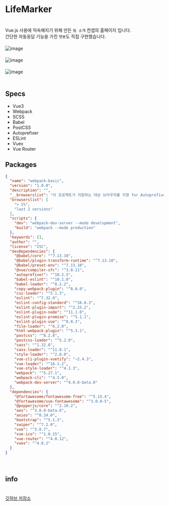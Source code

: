 # LifeMarker  
ㅤ  
Vue.js 사용에 익숙해지기 위해 만든 `팀 소개` 컨셉의 홈페이지 입니다.  
간단한 자동응답 기능을 가진 `챗봇`도 직접 구현했습니다.  
ㅤ  
![image](https://user-images.githubusercontent.com/79053495/150994713-180fd635-1b38-48eb-9dfc-20fcd3bcfa4c.png)  
ㅤ  
![image](https://user-images.githubusercontent.com/79053495/150994845-e30d5d85-53f8-4f21-a14b-2965e5c92e4b.png)  
ㅤ  
![image](https://user-images.githubusercontent.com/79053495/150995157-de450be7-c2e1-496e-ab10-a44148c9dd50.png)  
ㅤ  
## Specs

- Vue3
- Webpack
- SCSS
- Babel
- PostCSS
- Autoprefixer
- ESLint
- Vuex
- Vue Router

## Packages  
```json
{
  "name": "webpack-basic",
  "version": "1.0.0",
  "description": "",
  "__browserslist": "이 프로젝트가 지원하는 대상 브라우저를 지정 for Autoprefixer!",
  "browserslist": [
    "> 1%",
    "last 2 versions"
  ],
  "scripts": {
    "dev": "webpack-dev-server --mode development",
    "build": "webpack --mode production"
  },
  "keywords": [],
  "author": "",
  "license": "ISC",
  "devDependencies": {
    "@babel/core": "^7.13.10",
    "@babel/plugin-transform-runtime": "^7.13.10",
    "@babel/preset-env": "^7.13.10",
    "@vue/compiler-sfc": "^3.0.11",
    "autoprefixer": "^10.2.5",
    "babel-eslint": "^10.1.0",
    "babel-loader": "^8.2.2",
    "copy-webpack-plugin": "^8.0.0",
    "css-loader": "^5.1.3",
    "eslint": "^7.32.0",
    "eslint-config-standard": "^16.0.3",
    "eslint-plugin-import": "^2.25.2",
    "eslint-plugin-node": "^11.1.0",
    "eslint-plugin-promise": "^5.1.1",
    "eslint-plugin-vue": "^8.0.3",
    "file-loader": "^6.2.0",
    "html-webpack-plugin": "^5.3.1",
    "postcss": "^8.2.8",
    "postcss-loader": "^5.2.0",
    "sass": "^1.32.8",
    "sass-loader": "^11.0.1",
    "style-loader": "^2.0.0",
    "vue-cli-plugin-vuetify": "~2.4.3",
    "vue-loader": "^16.1.2",
    "vue-style-loader": "^4.1.3",
    "webpack": "^5.27.1",
    "webpack-cli": "^4.5.0",
    "webpack-dev-server": "^4.0.0-beta.0"
  },
  "dependencies": {
    "@fortawesome/fontawesome-free": "^5.15.4",
    "@fortawesome/vue-fontawesome": "^3.0.0-5",
    "@popperjs/core": "^2.10.2",
    "aos": "^3.0.0-beta.6",
    "axios": "^0.24.0",
    "bootstrap": "^5.1.3",
    "swiper": "^7.2.0",
    "vue": "^3.0.7",
    "vue-ico": "^1.0.15",
    "vue-router": "^4.0.12",
    "vuex": "^4.0.2"
  }
}
``` 
ㅤ  
## info  
ㅤ  
[깃허브 저장소](https://github.com/Cottonwood-moa/LifeMarker)  
